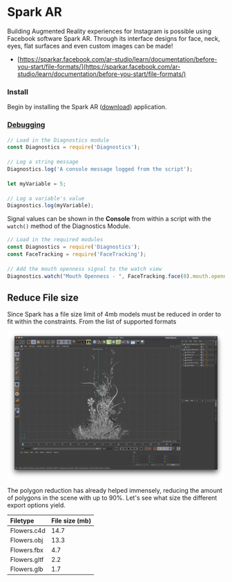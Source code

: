 # Spark AR

Building Augmented Reality experiences for Instagram is possible using Facebook software Spark AR. Through its interface designs for face, neck, eyes, flat surfaces and even custom images can be made!

* [https://sparkar.facebook.com/ar-studio/learn/documentation/before-you-start/file-formats/](https://sparkar.facebook.com/ar-studio/learn/documentation/before-you-start/file-formats/)

### Install

Begin by installing the Spark AR \([download](https://sparkar.facebook.com/ar-studio/)\) application.

### [Debugging](https://sparkar.facebook.com/ar-studio/learn/documentation/docs/testing-debugging/)

```javascript
// Load in the Diagnostics module
const Diagnostics = require('Diagnostics');

// Log a string message  
Diagnostics.log('A console message logged from the script');

let myVariable = 5;

// Log a variable's value  
Diagnostics.log(myVariable);
```

Signal values can be shown in the **Console** from within a script with the `watch()` method of the Diagnostics Module.

```javascript
// Load in the required modules
const Diagnostics = require('Diagnostics');
const FaceTracking = require('FaceTracking');

// Add the mouth openness signal to the watch view
Diagnostics.watch("Mouth Openness - ", FaceTracking.face(0).mouth.openness);
```

## Reduce File size

Since Spark has a file size limit of 4mb models must be reduced in order to fit within the constraints. From the list of supported formats 

![](../../../.gitbook/assets/spark-flowers.png)

The polygon reduction has already helped immensely, reducing the amount of polygons in the scene with up to 90%. Let's see what size the different export options yield.

| Filetype | File size \(mb\) |
| :--- | :--- |
| Flowers.c4d | 14.7 |
| Flowers.obj | 13.3 |
| Flowers.fbx | 4.7 |
| Flowers.gltf | 2.2 |
| Flowers.glb | 1.7 |

